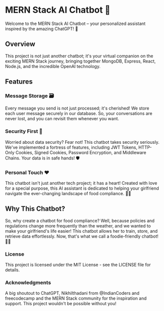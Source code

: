 # MERN Stack AI Chatbot 🤖
Welcome to the MERN Stack AI Chatbot – your personalized assistant inspired by the amazing ChatGPT! 🚀

## Overview
This project is not just another chatbot; it's your virtual companion on the exciting MERN Stack journey, bringing together MongoDB, Express, React, Node.js, and the incredible OpenAI technology.

## Features
### Message Storage 🗃️
Every message you send is not just processed; it's cherished! We store each user message securely in our database. So, your conversations are never lost, and you can revisit them whenever you want.

### Security First 🔐
Worried about data security? Fear not! This chatbot takes security seriously. We've implemented a fortress of features, including JWT Tokens, HTTP-Only Cookies, Signed Cookies, Password Encryption, and Middleware Chains. Your data is in safe hands! 🛡️

### Personal Touch ❤️
This chatbot isn't just another tech project; it has a heart! Created with love for a special purpose, this AI assistant is dedicated to helping your girlfriend navigate the ever-changing landscape of food compliance. 🍲✨

## Why This Chatbot?
So, why create a chatbot for food compliance? Well, because policies and regulations change more frequently than the weather, and we wanted to make your girlfriend's life easier! This chatbot allows her to train, store, and retrieve data effortlessly. Now, that's what we call a foodie-friendly chatbot! 🍔🤖

### License
This project is licensed under the MIT License - see the LICENSE file for details.

### Acknowledgments
A big shoutout to ChatGPT, Nikhilthadani from @IndianCoders and freecodecamp and the MERN Stack community for the inspiration and support. This project wouldn't be possible without you!
